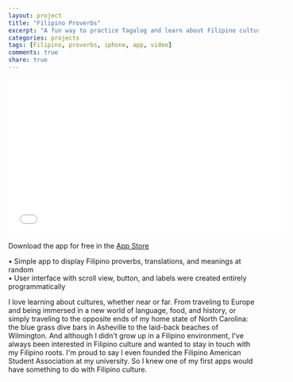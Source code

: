 ```yaml
---
layout: project
title: "Filipino Proverbs"
excerpt: "A fun way to practice Tagalog and learn about Filipino culture"
categories: projects
tags: [Filipino, proverbs, iphone, app, video]
comments: true
share: true
---
```


<iframe width="560" height="315" src="//www.youtube.com/embed/dymZzxmDaaw" frameborder="0"> </iframe>



Download the app for free in the <a href="https://itunes.apple.com/us/app/filipino-proverbs/id1120695613">App Store</a>
<p>
•	Simple app to display Filipino proverbs, translations, and meanings at random <br>
•	User interface with scroll view, button, and labels were created entirely programmatically <br>
</p>

<p>
I love learning about cultures, whether near or far. From traveling to Europe and being immersed in a new world of language, food, and history, or simply traveling to the opposite ends of my home state of North Carolina: the blue grass dive bars in Asheville to the laid-back beaches of Wilmington. And although I didn't grow up in a Filipino environment, I've always been interested in Filipino culture and wanted to stay in touch with my Filipino roots. I'm proud to say I even founded the Filipino American Student Association at my university. So I knew one of my first apps would have something to do with Filipino culture.
</p>